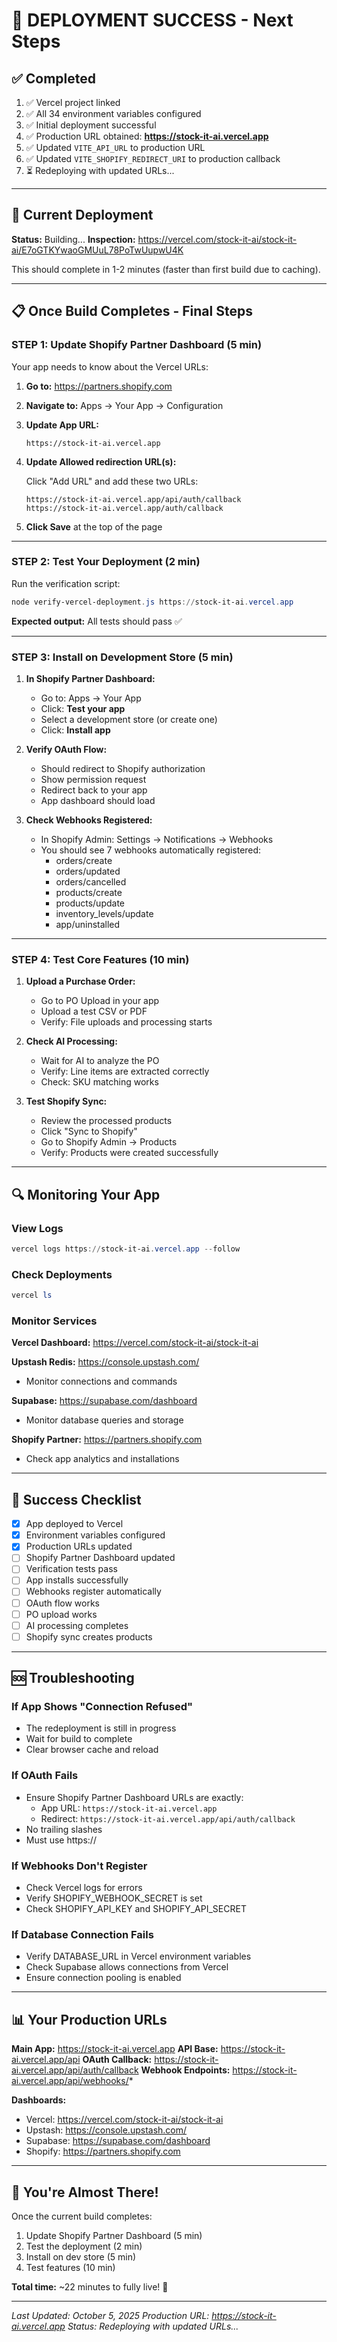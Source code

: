 # 🎉 DEPLOYMENT SUCCESS - Next Steps

## ✅ Completed

1. ✅ Vercel project linked
2. ✅ All 34 environment variables configured
3. ✅ Initial deployment successful
4. ✅ Production URL obtained: **https://stock-it-ai.vercel.app**
5. ✅ Updated `VITE_API_URL` to production URL
6. ✅ Updated `VITE_SHOPIFY_REDIRECT_URI` to production callback
7. ⏳ Redeploying with updated URLs...

---

## 🔄 Current Deployment

**Status:** Building...
**Inspection:** https://vercel.com/stock-it-ai/stock-it-ai/E7oGTKYwaoGMUuL78PoTwUupwU4K

This should complete in 1-2 minutes (faster than first build due to caching).

---

## 📋 Once Build Completes - Final Steps

### STEP 1: Update Shopify Partner Dashboard (5 min)

Your app needs to know about the Vercel URLs:

1. **Go to:** https://partners.shopify.com
2. **Navigate to:** Apps → Your App → Configuration
3. **Update App URL:**
   ```
   https://stock-it-ai.vercel.app
   ```

4. **Update Allowed redirection URL(s):**
   
   Click "Add URL" and add these two URLs:
   ```
   https://stock-it-ai.vercel.app/api/auth/callback
   https://stock-it-ai.vercel.app/auth/callback
   ```

5. **Click Save** at the top of the page

---

### STEP 2: Test Your Deployment (2 min)

Run the verification script:

```powershell
node verify-vercel-deployment.js https://stock-it-ai.vercel.app
```

**Expected output:** All tests should pass ✅

---

### STEP 3: Install on Development Store (5 min)

1. **In Shopify Partner Dashboard:**
   - Go to: Apps → Your App
   - Click: **Test your app**
   - Select a development store (or create one)
   - Click: **Install app**

2. **Verify OAuth Flow:**
   - Should redirect to Shopify authorization
   - Show permission request
   - Redirect back to your app
   - App dashboard should load

3. **Check Webhooks Registered:**
   - In Shopify Admin: Settings → Notifications → Webhooks
   - You should see 7 webhooks automatically registered:
     - orders/create
     - orders/updated
     - orders/cancelled
     - products/create
     - products/update
     - inventory_levels/update
     - app/uninstalled

---

### STEP 4: Test Core Features (10 min)

1. **Upload a Purchase Order:**
   - Go to PO Upload in your app
   - Upload a test CSV or PDF
   - Verify: File uploads and processing starts

2. **Check AI Processing:**
   - Wait for AI to analyze the PO
   - Verify: Line items are extracted correctly
   - Check: SKU matching works

3. **Test Shopify Sync:**
   - Review the processed products
   - Click "Sync to Shopify"
   - Go to Shopify Admin → Products
   - Verify: Products were created successfully

---

## 🔍 Monitoring Your App

### View Logs
```powershell
vercel logs https://stock-it-ai.vercel.app --follow
```

### Check Deployments
```powershell
vercel ls
```

### Monitor Services

**Vercel Dashboard:**
https://vercel.com/stock-it-ai/stock-it-ai

**Upstash Redis:**
https://console.upstash.com/
- Monitor connections and commands

**Supabase:**
https://supabase.com/dashboard
- Monitor database queries and storage

**Shopify Partner:**
https://partners.shopify.com
- Check app analytics and installations

---

## 🎯 Success Checklist

- [x] App deployed to Vercel
- [x] Environment variables configured
- [x] Production URLs updated
- [ ] Shopify Partner Dashboard updated
- [ ] Verification tests pass
- [ ] App installs successfully
- [ ] Webhooks register automatically
- [ ] OAuth flow works
- [ ] PO upload works
- [ ] AI processing completes
- [ ] Shopify sync creates products

---

## 🆘 Troubleshooting

### If App Shows "Connection Refused"
- The redeployment is still in progress
- Wait for build to complete
- Clear browser cache and reload

### If OAuth Fails
- Ensure Shopify Partner Dashboard URLs are exactly:
  - App URL: `https://stock-it-ai.vercel.app`
  - Redirect: `https://stock-it-ai.vercel.app/api/auth/callback`
- No trailing slashes
- Must use https://

### If Webhooks Don't Register
- Check Vercel logs for errors
- Verify SHOPIFY_WEBHOOK_SECRET is set
- Check SHOPIFY_API_KEY and SHOPIFY_API_SECRET

### If Database Connection Fails
- Verify DATABASE_URL in Vercel environment variables
- Check Supabase allows connections from Vercel
- Ensure connection pooling is enabled

---

## 📊 Your Production URLs

**Main App:** https://stock-it-ai.vercel.app
**API Base:** https://stock-it-ai.vercel.app/api
**OAuth Callback:** https://stock-it-ai.vercel.app/api/auth/callback
**Webhook Endpoints:** https://stock-it-ai.vercel.app/api/webhooks/*

**Dashboards:**
- Vercel: https://vercel.com/stock-it-ai/stock-it-ai
- Upstash: https://console.upstash.com/
- Supabase: https://supabase.com/dashboard
- Shopify: https://partners.shopify.com

---

## 🎉 You're Almost There!

Once the current build completes:

1. Update Shopify Partner Dashboard (5 min)
2. Test the deployment (2 min)
3. Install on dev store (5 min)
4. Test features (10 min)

**Total time:** ~22 minutes to fully live! 🚀

---

*Last Updated: October 5, 2025*
*Production URL: https://stock-it-ai.vercel.app*
*Status: Redeploying with updated URLs...*
